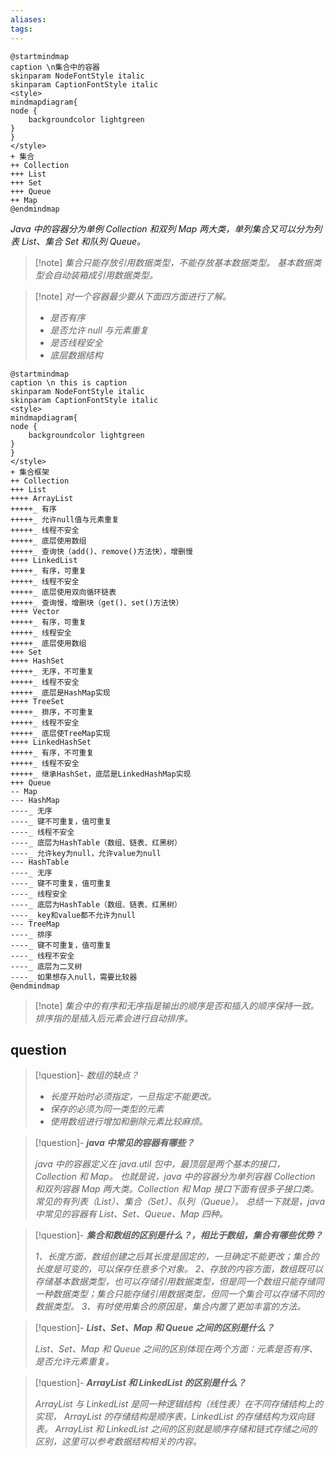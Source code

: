 ```yaml
---
aliases: 
tags: 
---
```


```plantuml
@startmindmap
caption \n集合中的容器
skinparam NodeFontStyle italic
skinparam CaptionFontStyle italic
<style>
mindmapdiagram{
node {
	backgroundcolor lightgreen
}
}
</style>
+ 集合
++ Collection
+++ List
+++ Set
+++ Queue
++ Map
@endmindmap
```

*Java 中的容器分为单例 Collection 和双列 Map 两大类，单列集合又可以分为列表 List、集合 Set 和队列 Queue。*

> [!note] _集合只能存放引用数据类型，不能存放基本数据类型。_
> _基本数据类型会自动装箱成引用数据类型。_

> [!note] _对一个容器最少要从下面四方面进行了解。_
> + _是否有序_
> + _是否允许 null 与元素重复_
> + _是否线程安全_
> + _底层数据结构_

```plantuml
@startmindmap
caption \n this is caption
skinparam NodeFontStyle italic
skinparam CaptionFontStyle italic
<style>
mindmapdiagram{
node {
	backgroundcolor lightgreen
}
}
</style>
+ 集合框架
++ Collection
+++ List
++++ ArrayList
+++++_ 有序
+++++_ 允许null值与元素重复
+++++_ 线程不安全
+++++_ 底层使用数组
+++++_ 查询快（add()、remove()方法快），增删慢
++++ LinkedList
+++++_ 有序，可重复
+++++_ 线程不安全
+++++_ 底层使用双向循环链表
+++++_ 查询慢，增删块（get()、set()方法快）
++++ Vector
+++++_ 有序，可重复
+++++_ 线程安全
+++++_ 底层使用数组
+++ Set
++++ HashSet
+++++_ 无序，不可重复
+++++_ 线程不安全
+++++_ 底层是HashMap实现
++++ TreeSet
+++++_ 排序，不可重复
+++++_ 线程不安全
+++++_ 底层使TreeMap实现
++++ LinkedHashSet
+++++_ 有序，不可重复
+++++_ 线程不安全
+++++_ 继承HashSet，底层是LinkedHashMap实现
+++ Queue
-- Map
--- HashMap
----_ 无序
----_ 键不可重复，值可重复
----_ 线程不安全
----_ 底层为HashTable（数组、链表、红黑树）
----_ 允许key为null，允许value为null
--- HashTable
----_ 无序
----_ 键不可重复，值可重复
----_ 线程安全
----_ 底层为HashTable（数组、链表、红黑树）
----_ key和value都不允许为null
--- TreeMap
----_ 排序
----_ 键不可重复，值可重复
----_ 线程不安全
----_ 底层为二叉树
----_ 如果想存入null，需要比较器
@endmindmap
```

> [!note] _集合中的有序和无序指是输出的顺序是否和插入的顺序保持一致。排序指的是插入后元素会进行自动排序。_

## question

> [!question]- _数组的缺点？_
> + _长度开始时必须指定，一旦指定不能更改。_
> + _保存的必须为同一类型的元素_
> + _使用数组进行增加和删除元素比较麻烦。_

> [!question]- _**java 中常见的容器有哪些？**_
>
> _java 中的容器定义在 java.util 包中，最顶层是两个基本的接口，Collection 和 Map。
> 也就是说，java 中的容器分为单列容器 Collection 和双列容器 Map 两大类。Collection 和 Map 接口下面有很多子接口类。常见的有列表（List）、集合（Set）、队列（Queue）。
> 总结一下就是，java 中常见的容器有 List、Set、Queue、Map 四种。_

> [!question]- _**集合和数组的区别是什么？，相比于数组，集合有哪些优势？**_
>
> _1、长度方面，数组创建之后其长度是固定的，一旦确定不能更改；集合的长度是可变的，可以保存任意多个对象。
> 2、存放的内容方面，数组既可以存储基本数据类型，也可以存储引用数据类型，但是同一个数组只能存储同一种数据类型；集合只能存储引用数据类型，但同一个集合可以存储不同的数据类型。
> 3、有时使用集合的原因是，集合内置了更加丰富的方法。_

> [!question]- _**List、Set、Map 和 Queue 之间的区别是什么？**_
>
> _List、Set、Map 和 Queue 之间的区别体现在两个方面：元素是否有序、是否允许元素重复。_

> [!question]- _**ArrayList 和 LinkedList 的区别是什么？**_
>
> _ArrayList 与 LinkedList 是同一种逻辑结构（线性表）在不同存储结构上的实现，_
> _ArrayList 的存储结构是顺序表，LinkedList 的存储结构为双向链表。_
> _ArrayList 和 LinkedList 之间的区别就是顺序存储和链式存储之间的区别，这里可以参考数据结构相关的内容。_
>
